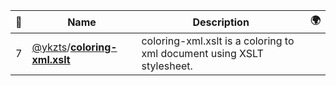 |:star2: | Name | Description | 🌍|
|---|---|---|---|
|7|[@ykzts](https://github.com/ykzts)/[**coloring-xml.xslt**](https://github.com/ykzts/coloring-xml.xslt)|coloring-xml.xslt is a coloring to xml document using XSLT stylesheet.||

